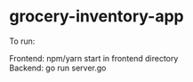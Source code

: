 # grocery-inventory-app

To run:

Frontend: npm/yarn start in frontend directory  
Backend: go run server.go
